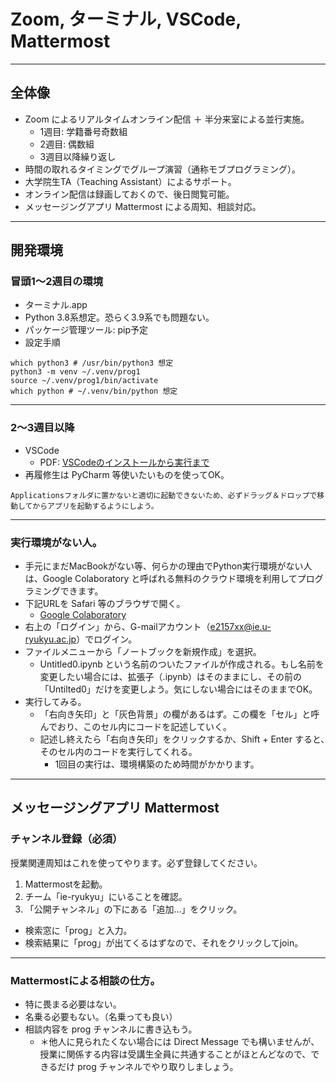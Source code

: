 # Zoom, ターミナル, VSCode, Mattermost

---
## 全体像
- Zoom によるリアルタイムオンライン配信 ＋ 半分来室による並行実施。
  - 1週目: 学籍番号奇数組
  - 2週目: 偶数組
  - 3週目以降繰り返し
- 時間の取れるタイミングでグループ演習（通称モブプログラミング）。
- 大学院生TA（Teaching Assistant）によるサポート。
- オンライン配信は録画しておくので、後日閲覧可能。
- メッセージングアプリ Mattermost による周知、相談対応。

---
## 開発環境
### 冒頭1〜2週目の環境
- ターミナル.app
- Python 3.8系想定。恐らく3.9系でも問題ない。
- パッケージ管理ツール: pip予定
- 設定手順
```shell
which python3 # /usr/bin/python3 想定
python3 -m venv ~/.venv/prog1
source ~/.venv/prog1/bin/activate
which python # ~/.venv/bin/python 想定
```

---
### 2〜3週目以降
- VSCode
  - PDF: <a href="http://ie.u-ryukyu.ac.jp/~tnal/2021/prog1/vscode.pdf" target="_blank">VSCodeのインストールから実行まで</a>
- 再履修生は PyCharm 等使いたいものを使ってOK。

```{note}
Applicationsフォルダに置かないと適切に起動できないため、必ずドラッグ＆ドロップで移動してからアプリを起動するようにしよう。
```

---
### 実行環境がない人。
- 手元にまだMacBookがない等、何らかの理由でPython実行環境がない人は、Google Colaboratory と呼ばれる無料のクラウド環境を利用してプログラミングできます。
- 下記URLを Safari 等のブラウザで開く。
  - [Google Colaboratory](https://colab.research.google.com/notebooks/welcome.ipynb?hl=ja)
- 右上の「ログイン」から、G-mailアカウント（e2157xx@ie.u-ryukyu.ac.jp）でログイン。
- ファイルメニューから「ノートブックを新規作成」を選択。
  - Untitled0.ipynb という名前のついたファイルが作成される。もし名前を変更したい場合には、拡張子（.ipynb）はそのままにし、その前の「Untilted0」だけを変更しよう。気にしない場合にはそのままでOK。
- 実行してみる。
  - 「右向き矢印」と「灰色背景」の欄があるはず。この欄を「セル」と呼んでおり、このセル内にコードを記述していく。
  - 記述し終えたら「右向き矢印」をクリックするか、Shift + Enter すると、　そのセル内のコードを実行してくれる。
    - 1回目の実行は、環境構築のため時間がかかります。

---
## メッセージングアプリ Mattermost
### チャンネル登録（必須）
授業関連周知はこれを使ってやります。必ず登録してください。

1. Mattermostを起動。
2. チーム「ie-ryukyu」にいることを確認。
3. 「公開チャンネル」の下にある「追加...」をクリック。
  - 検索窓に「prog」と入力。
  - 検索結果に「prog」が出てくるはずなので、それをクリックしてjoin。

---
### Mattermostによる相談の仕方。
- 特に畏まる必要はない。
- 名乗る必要もない。（名乗っても良い）
- 相談内容を prog チャンネルに書き込もう。
  - ＊他人に見られたくない場合には Direct Message でも構いませんが、授業に関係する内容は受講生全員に共通することがほとんどなので、できるだけ prog チャンネルでやり取りしましょう。
